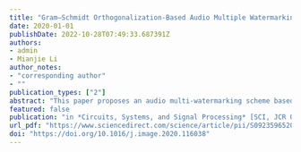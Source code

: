 ```yaml
---
title: "Gram–Schmidt Orthogonalization-Based Audio Multiple Watermarking Scheme"
date: 2020-01-01
publishDate: 2022-10-28T07:49:33.687391Z
authors: 
- admin
- Mianjie Li
author_notes:
- "corresponding author"
- ""
publication_types: ["2"]
abstract: "This paper proposes an audio multi-watermarking scheme based on Gram–Schmidt orthogonalization. A random signal generator is applied to the host audio signal to generate the target segment for the local watermarking, thus improving the imperceptibility compared with the conventional global watermarking. The discrete cosine transform low-frequency coefficients of high stability are selected as watermark embedder, to ensure the robustness of this scheme. Consequently, the Gram–Schmidt orthogonalization process is employed to generate a set of orthogonal vectors, into which the spread transform dither modulation is applied to, respectively, embed the multiple watermark messages simultaneously. The orthogonality ensures that multiple watermark messages can be independently extracted without compromising the robustness against attacks. By embedding the multiple watermark messages into the same segment of the host audio signal, the watermark embedding capacity can be greatly enhanced while preserving the imperceptibility and robustness. A variety of experiments are conducted, and the results indicate the good performance of the proposed scheme. The proposed scheme has demonstrated superior performance gains over the state-of-the-art methods."
featured: false
publication: "in *Circuits, Systems, and Signal Processing* [SCI, JCR Q3]"
url_pdf: "https://www.sciencedirect.com/science/article/pii/S0923596520301855"
doi: "https://doi.org/10.1016/j.image.2020.116038"
---
```


